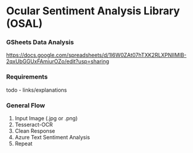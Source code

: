 # Ocular Sentiment Analysis Library (OSAL)

### GSheets Data Analysis
https://docs.google.com/spreadsheets/d/1l6W0ZAt07hTXK2RLXPNIIMlB-2qxUbGGUxFAmiurOZo/edit?usp=sharing

### Requirements
todo - links/explanations

### General Flow
1. Input Image (.jpg or .png)
2. Tesseract-OCR
3. Clean Response
4. Azure Text Sentiment Analysis
5. Repeat
